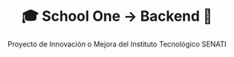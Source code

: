 <h1 align="center">🎓 School One -> Backend 🎲</h1>
<p align="center">Proyecto de Innovación o Mejora del Instituto Tecnológico SENATI</p>
